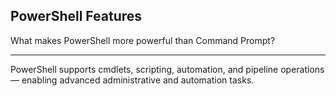 ## PowerShell Features

What makes PowerShell more powerful than Command Prompt?

---

PowerShell supports cmdlets, scripting, automation, and pipeline operations — enabling advanced administrative and automation tasks.


